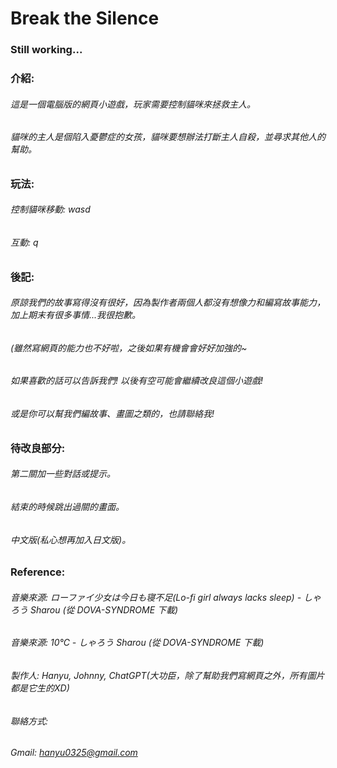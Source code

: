 # Break the Silence
### Still working...
### 介紹:
###### 這是一個電腦版的網頁小遊戲，玩家需要控制貓咪來拯救主人。
###### 貓咪的主人是個陷入憂鬱症的女孩，貓咪要想辦法打斷主人自殺，並尋求其他人的幫助。

### 玩法:
###### 控制貓咪移動: wasd
###### 互動: q

### 後記:
###### 原諒我們的故事寫得沒有很好，因為製作者兩個人都沒有想像力和編寫故事能力，加上期末有很多事情...我很抱歉。
###### (雖然寫網頁的能力也不好啦，之後如果有機會會好好加強的~
###### 如果喜歡的話可以告訴我們! 以後有空可能會繼續改良這個小遊戲!
###### 或是你可以幫我們編故事、畫圖之類的，也請聯絡我!

### 待改良部分:
###### 第二關加一些對話或提示。
###### 結束的時候跳出過關的畫面。
###### 中文版(私心想再加入日文版)。

### Reference:
###### 音樂來源: ローファイ少女は今日も寝不足(Lo-fi girl always lacks sleep) - しゃろう Sharou (從 DOVA-SYNDROME 下載)
###### 音樂來源: 10℃ - しゃろう Sharou (從 DOVA-SYNDROME 下載)

###### 製作人: Hanyu, Johnny, ChatGPT(大功臣，除了幫助我們寫網頁之外，所有圖片都是它生的XD)

###### 聯絡方式:
###### Gmail: hanyu0325@gmail.com
